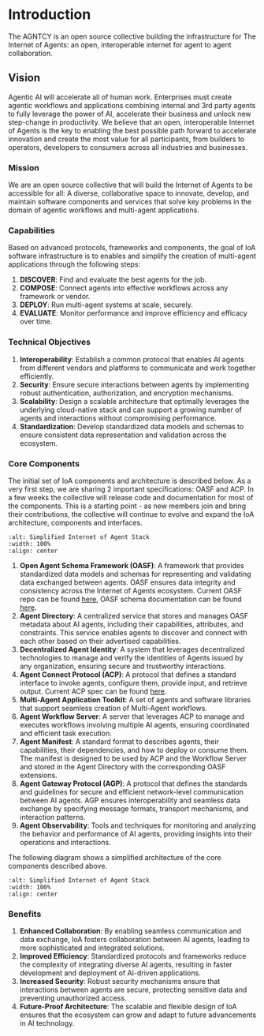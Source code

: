# Introduction

The AGNTCY is an open source collective building the infrastructure for The Internet of Agents: an open, interoperable internet for agent to agent collaboration.

## Vision

Agentic AI will accelerate all of human work. Enterprises must create agentic workflows and applications combining internal and 3rd party agents to fully leverage the power of AI, accelerate their business and unlock new step-change in productivity.
We believe that an open, interoperable Internet of Agents is the key to enabling the best possible path forward to accelerate innovation and create the most value for all participants, from builders to operators, developers to consumers across all industries and businesses.

### Mission

We are an open source collective that will build the Internet of Agents to be accessible for all: A diverse, collaborative space to innovate, develop, and maintain software components and services that solve key problems in the domain of agentic workflows and multi-agent applications.

### Capabilities

Based on advanced protocols, frameworks and components, the goal of IoA software infrastructure is to enables and simplify the creation of multi-agent applications through the following steps:
1. **DISCOVER**: Find and evaluate the best agents for the job.
1. **COMPOSE**: Connect agents into effective workflows across any framework or vendor.
1. **DEPLOY**: Run multi-agent systems at scale, securely.
1. **EVALUATE**: Monitor performance and improve efficiency and efficacy over time.

### Technical Objectives

1. **Interoperability**: Establish a common protocol that enables AI agents from different vendors and platforms to communicate and work together efficiently.
2. **Security**: Ensure secure interactions between agents by implementing robust authentication, authorization, and encryption mechanisms.
3. **Scalability**: Design a scalable architecture that optimally leverages the underlying cloud-native stack and can support a growing number of agents and interactions without compromising performance.
4. **Standardization**: Develop standardized data models and schemas to ensure consistent data representation and validation across the ecosystem.

### Core Components

The initial set of IoA components and architecture is described below. As a very first step, we are sharing 2 important specifications: OASF and ACP. In a few weeks the collective will release code and documentation for most of the components. This is a starting point - as new members join and bring their contributions, the collective will continue to evolve and expand the IoA architecture, components and interfaces.

```{image} ../_static/ioa_stack.png
:alt: Simplified Internet of Agent Stack
:width: 100%
:align: center
```

1. **Open Agent Schema Framework (OASF)**: A framework that provides standardized data models and schemas for representing and validating data exchanged between agents. OASF ensures data integrity and consistency across the Internet of Agents ecosystem. Current OASF repo can be found [here](https://github.com/agntcy/oasf), OASF schema documentation can be found [here](https://schema.oasf.agntcy.org).
1. **Agent Directory**: A centralized service that stores and manages OASF metadata about AI agents, including their capabilities, attributes, and constraints. This service enables agents to discover and connect with each other based on their advertised capabilities.
1. **Decentralized Agent Identity**: A system that leverages decentralized technologies to manage and verify the identities of Agents issued by any organization, ensuring secure and trustworthy interactions.
1. **Agent Connect Protocol (ACP)**: A protocol that defines a standard interface to invoke agents, configure them, provide input, and retrieve output. Current ACP spec can be found [here](https://spec.acp.agntcy.org/).
1. **Multi-Agent Application Toolkit**: A set of agents and software libraries that support seamless creation of Multi-Agent workflows.
1. **Agent Workflow Server**: A server that leverages ACP to manage and executes workflows involving multiple AI agents, ensuring coordinated and efficient task execution.
1. **Agent Manifest**: A standard format to describes agents, their capabilities, their dependencies, and how to deploy or consume them. The manifest is designed to be used by ACP and the Workflow Server and stored in the Agent Directory with the corresponding OASF extensions.
1. **Agent Gateway Protocol (AGP)**: A protocol that defines the standards and guidelines for secure and efficient network-level communication between AI agents. AGP ensures interoperability and seamless data exchange by specifying message formats, transport mechanisms, and interaction patterns.
1. **Agent Observability**: Tools and techniques for monitoring and analyzing the behavior and performance of AI agents, providing insights into their operations and interactions.

The following diagram shows a simplified architecture of the core components described above.


```{image} ../_static/ioa_arch.png
:alt: Simplified Internet of Agent Stack
:width: 100%
:align: center
```

### Benefits

1. **Enhanced Collaboration**: By enabling seamless communication and data exchange, IoA fosters collaboration between AI agents, leading to more sophisticated and integrated solutions.
2. **Improved Efficiency**: Standardized protocols and frameworks reduce the complexity of integrating diverse AI agents, resulting in faster development and deployment of AI-driven applications.
3. **Increased Security**: Robust security mechanisms ensure that interactions between agents are secure, protecting sensitive data and preventing unauthorized access.
4. **Future-Proof Architecture**: The scalable and flexible design of IoA ensures that the ecosystem can grow and adapt to future advancements in AI technology.
